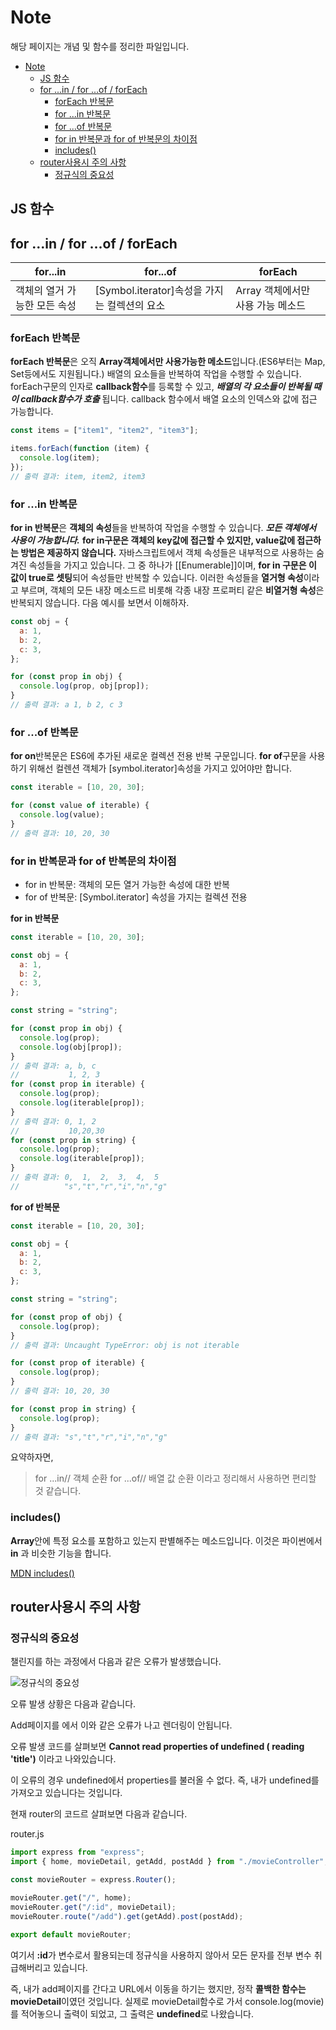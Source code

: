 # Note

해당 페이지는 개념 및 함수를 정리한 파일입니다.

- [Note](#note)
  - [JS 함수](#js-함수)
  - [for ...in / for ...of / forEach](#for-in--for-of--foreach)
    - [forEach 반복문](#foreach-반복문)
    - [for ...in 반복문](#for-in-반복문)
    - [for ...of 반복문](#for-of-반복문)
    - [for in 반복문과 for of 반복문의 차이점](#for-in-반복문과-for-of-반복문의-차이점)
    - [includes()](#includes)
  - [router사용시 주의 사항](#router사용시-주의-사항)
    - [정규식의 중요성](#정규식의-중요성)

## JS 함수

## for ...in / for ...of / forEach

| for...in                     | for...of                                     | forEach                           |
| ---------------------------- | -------------------------------------------- | --------------------------------- |
| 객체의 열거 가능한 모든 속성 | [Symbol.iterator]속성을 가지는 컬렉션의 요소 | Array 객체에서만 사용 가능 메소드 |

### forEach 반복문

**forEach 반복문**은 오직 **Array객체에서만 사용가능한 메소드**입니다.(ES6부터는 Map, Set등에서도 지원됩니다.) 배열의 요소들을 반복하여 작업을 수행할 수 있습니다.
forEach구문의 인자로 **callback함수**를 등록할 수 있고, **_배열의 각 요소들이 반복될 때 이 callback함수가 호출_** 됩니다. callback 함수에서 배열 요소의 인덱스와 값에 접근 가능합니다.

```js
const items = ["item1", "item2", "item3"];

items.forEach(function (item) {
  console.log(item);
});
// 출력 결과: item, item2, item3
```

### for ...in 반복문

**for in 반복문**은 **객체의 속성**들을 반복하여 작업을 수행할 수 있습니다. **_모든 객체에서 사용이 가능합니다._** **for in구문은 객체의 key값에 접근할 수 있지만, value값에 접근하는 방법은 제공하지 않습니다.** 자바스크립트에서 객체 속성들은 내부적으로 사용하는 숨겨진 속성들을 가지고 있습니다. 그 중 하나가 [[Enumerable]]이며, **for in 구문은 이 값이 true로 셋팅**되어 속성들만 반복할 수 있습니다. 이러한 속성들을 **열거형 속성**이라고 부르며, 객체의 모든 내장 메소드르 비롯해 각종 내장 프로퍼티 같은 **비열거형 속성**은 반복되지 않습니다. 다음 예시를 보면서 이해하자.

```js
const obj = {
  a: 1,
  b: 2,
  c: 3,
};

for (const prop in obj) {
  console.log(prop, obj[prop]);
}
// 출력 결과: a 1, b 2, c 3
```

### for ...of 반복문

**for on**반복문은 ES6에 추가된 새로운 컬렉션 전용 반복 구문입니다. **for of**구문을 사용하기 위해선 컬렌션 객체가 [symbol.iterator]속성을 가지고 있어야만 합니다.

```js
const iterable = [10, 20, 30];

for (const value of iterable) {
  console.log(value);
}
// 출력 결과: 10, 20, 30
```

### for in 반복문과 for of 반복문의 차이점

- for in 반복문: 객체의 모든 열거 가능한 속성에 대한 반복
- for of 반복문: [Symbol.iterator] 속성을 가지는 컬렉션 전용

**for in 반복문**

```js
const iterable = [10, 20, 30];

const obj = {
  a: 1,
  b: 2,
  c: 3,
};

const string = "string";

for (const prop in obj) {
  console.log(prop);
  console.log(obj[prop]);
}
// 출력 결과: a, b, c
//           1, 2, 3
for (const prop in iterable) {
  console.log(prop);
  console.log(iterable[prop]);
}
// 출력 결과: 0, 1, 2
//           10,20,30
for (const prop in string) {
  console.log(prop);
  console.log(iterable[prop]);
}
// 출력 결과: 0,  1,  2,  3,  4,  5
//          "s","t","r","i","n","g"
```

**for of 반복문**

```js
const iterable = [10, 20, 30];

const obj = {
  a: 1,
  b: 2,
  c: 3,
};

const string = "string";

for (const prop of obj) {
  console.log(prop);
}
// 출력 결과: Uncaught TypeError: obj is not iterable

for (const prop of iterable) {
  console.log(prop);
}
// 출력 결과: 10, 20, 30

for (const prop in string) {
  console.log(prop);
}
// 출력 결과: "s","t","r","i","n","g"
```

요약하자면,

> for ...in// 객체 순환
> for ...of// 배열 값 순환
> 이라고 정리해서 사용하면 편리할 것 같습니다.

### includes()

**Array**안에 특정 요소를 포함하고 있는지 판별해주는 메소드입니다. 이것은 파이썬에서 **in** 과 비슷한 기능을 합니다.

[MDN includes()](https://developer.mozilla.org/ko/docs/Web/JavaScript/Reference/Global_Objects/Array/includes)

## router사용시 주의 사항

### 정규식의 중요성

챌린지를 하는 과정에서 다음과 같은 오류가 발생했습니다.

![정규식의 중요성](screenshot/정규식의%20중요성.png)

오류 발생 상황은 다음과 같습니다.

Add페이지를 에서 이와 같은 오류가 나고 렌더링이 안됩니다.

오류 발생 코드를 살펴보면 **Cannot read properties of undefined ( reading 'title')** 이라고 나와있습니다.

이 오류의 경우 undefined에서 properties를 불러올 수 없다. 즉, 내가 undefined를 가져오고 있습니다는 것입니다.

현재 router의 코드르 살펴보면 다음과 같습니다.

router.js

```js
import express from "express";
import { home, movieDetail, getAdd, postAdd } from "./movieController";

const movieRouter = express.Router();

movieRouter.get("/", home);
movieRouter.get("/:id", movieDetail);
movieRouter.route("/add").get(getAdd).post(postAdd);

export default movieRouter;
```

여기서 **:id**가 변수로서 활용되는데 정규식을 사용하지 않아서 모든 문자를 전부 변수 취급해버리고 있습니다.

즉, 내가 add페이지를 간다고 URL에서 이동을 하기는 했지만, 정작 **콜백한 함수는 movieDetail**이였던 것입니다. 실제로 movieDetail함수로 가서 console.log(movie)를 적어놓으니 출력이 되었고, 그 출력은 **undefined**로 나왔습니다.
